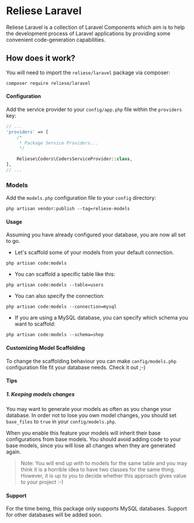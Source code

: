 # Reliese Laravel

Reliese Laravel is a collection of Laravel Components which aim is 
to help the development process of Laravel applications by 
providing some convenient code-generation capabilities.

## How does it work?

You will need to import the `reliese/laravel` package via composer:

```shell
composer require reliese/laravel
```

#### Configuration

Add the service provider to your `config/app.php` file within the `providers` key:

```php
// ...
'providers' => [
    /*
     * Package Service Providers...
     */

    Reliese\Coders\CodersServiceProvider::class,
],
// ...
```
### Models

Add the `models.php` configuration file to your `config` directory:

```shell
php artisan vendor:publish --tag=reliese-models
```

#### Usage

Assuming you have already configured your database, you are now all set to go.

- Let's scaffold some of your models from your default connection.

```shell
php artisan code:models
```

- You can scaffold a specific table like this:

```shell
php artisan code:models --table=users
```

- You can also specify the connection:

```shell
php artisan code:models --connection=mysql
```

- If you are using a MySQL database, you can specify which schema you want to scaffold:

```shell
php artisan code:models --schema=shop
```

#### Customizing Model Scaffolding

To change the scaffolding behaviour you can make `config/models.php` configuration file
fit your database needs. Check it out ;-)

#### Tips

##### 1. Keeping models changes

You may want to generate your models as often as you change your database. In order
not to lose you own model changes, you should set `base_files` to `true` in your `config/models.php`.

When you enable this feature your models will inherit their base configurations from
base models. You should avoid adding code to your base models, since you
will lose all changes when they are generated again.

> Note: You will end up with to models for the same table and you may think it is a horrible idea 
to have two classes for the same thing. However, it is up to you
to decide whether this approach gives value to your project :-)

#### Support

For the time being, this package only supports MySQL databases. Support for other databases will be added soon.
